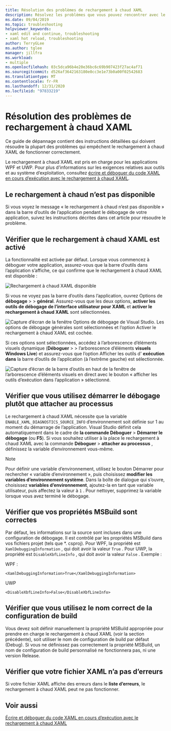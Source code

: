 ```yaml
---
title: Résolution des problèmes de rechargement à chaud XAML
description: Résolvez les problèmes que vous pouvez rencontrer avec le rechargement à chaud XAML.
ms.date: 09/04/2019
ms.topic: troubleshooting
helpviewer_keywords:
- xaml edit and continue, troubleshooting
- xaml hot reload, troubleshooting
author: TerryGLee
ms.author: tglee
manager: jillfra
ms.workload:
- multiple
ms.openlocfilehash: 03c5dca96b4e20e36bc6c69b907423f27ac4af71
ms.sourcegitcommit: d526af3642163180e0cc3e1e73b0a00f02542683
ms.translationtype: MT
ms.contentlocale: fr-FR
ms.lasthandoff: 12/31/2020
ms.locfileid: "97833219"
---
```

# <a name="troubleshooting-xaml-hot-reload"></a>Résolution des problèmes de rechargement à chaud XAML

Ce guide de dépannage contient des instructions détaillées qui doivent résoudre la plupart des problèmes qui empêchent le rechargement à chaud XAML de fonctionner correctement.

Le rechargement à chaud XAML est pris en charge pour les applications WPF et UWP. Pour plus d’informations sur les exigences relatives aux outils et au système d’exploitation, consultez [écrire et déboguer du code XAML en cours d’exécution avec le rechargement à chaud XAML](xaml-hot-reload.md).

## <a name="hot-reload-is-not-available"></a>Le rechargement à chaud n’est pas disponible

Si vous voyez le message « le rechargement à chaud n’est pas disponible » dans la barre d’outils de l’application pendant le débogage de votre application, suivez les instructions décrites dans cet article pour résoudre le problème.

## <a name="verify-that-xaml-hot-reload-is-enabled"></a>Vérifier que le rechargement à chaud XAML est activé

La fonctionnalité est activée par défaut. Lorsque vous commencez à déboguer votre application, assurez-vous que la barre d’outils dans l’application s’affiche, ce qui confirme que le rechargement à chaud XAML est disponible :

![Rechargement à chaud XAML disponible](../debugger/media/xaml-hot-reload-available.png)

Si vous ne voyez pas la barre d’outils dans l’application, ouvrez Options de **débogage**  >    >  **général**. Assurez-vous que les deux options, **activer les outils de débogage de l’interface utilisateur pour XAML** et **activer le rechargement à chaud XAML** sont sélectionnées.

![Capture d’écran de la fenêtre Options de débogage de Visual Studio. Les options de débogage générales sont sélectionnées et l’option Activer le rechargement à chaud XAML est cochée.](../debugger/media/xaml-hot-reload-enable.png)

Si ces options sont sélectionnées, accédez à l’arborescence d’éléments visuels dynamique (**Déboguer**  >    >  l’arborescence d’éléments **visuels Windows Live**) et assurez-vous que l’option Afficher les outils d' **exécution dans** la barre d’outils de l’application (à l’extrême gauche) est sélectionnée.

![Capture d’écran de la barre d’outils en haut de la fenêtre de l’arborescence d’éléments visuels en direct avec le bouton « afficher les outils d’exécution dans l’application » sélectionné.](../debugger/media/xaml-hot-reload-show-runtime-tools.png)

## <a name="verify-that-you-use-start-debugging-rather-than-attach-to-process"></a>Vérifier que vous utilisez démarrer le débogage plutôt que attacher au processus

Le rechargement à chaud XAML nécessite que la variable `ENABLE_XAML_DIAGNOSTICS_SOURCE_INFO` d’environnement soit définie sur 1 au moment du démarrage de l’application. Visual Studio définit cela automatiquement dans le cadre de **la commande Déboguer**  >  **Démarrer le débogage** (ou **F5**). Si vous souhaitez utiliser à la place le rechargement à chaud XAML avec la commande **Déboguer**  >  **attacher au processus** , définissez la variable d’environnement vous-même.

> [!NOTE]
> Pour définir une variable d’environnement, utilisez le bouton Démarrer pour rechercher « variable d’environnement », puis choisissez **modifier les variables d’environnement système**. Dans la boîte de dialogue qui s’ouvre, choisissez **variables d’environnement**, ajoutez-la en tant que variable utilisateur, puis affectez la valeur à `1` . Pour nettoyer, supprimez la variable lorsque vous avez terminé le débogage.

## <a name="verify-that-your-msbuild-properties-are-correct"></a>Vérifier que vos propriétés MSBuild sont correctes

Par défaut, les informations sur la source sont incluses dans une configuration de débogage. Il est contrôlé par les propriétés MSBuild dans vos fichiers projet (tels que *. csproj). Pour WPF, la propriété est `XamlDebuggingInformation` , qui doit avoir la valeur `True` . Pour UWP, la propriété est `DisableXbfLineInfo` , qui doit avoir la valeur `False` . Exemple :

WPF :

`<XamlDebuggingInformation>True</XamlDebuggingInformation>`

UWP

`<DisableXbfLineInfo>False</DisableXbfLineInfo>`

## <a name="verify-that-you-are-using-the-correct-build-configuration-name"></a>Vérifier que vous utilisez le nom correct de la configuration de build

Vous devez soit définir manuellement la propriété MSBuild appropriée pour prendre en charge le rechargement à chaud XAML (voir la section précédente), soit utiliser le nom de configuration de build par défaut (Debug). Si vous ne définissez pas correctement la propriété MSBuild, un nom de configuration de build personnalisé ne fonctionnera pas, ni une version Release.

## <a name="verify-that-your-xaml-file-has-no-errors"></a>Vérifier que votre fichier XAML n’a pas d’erreurs

Si votre fichier XAML affiche des erreurs dans le **liste d’erreurs**, le rechargement à chaud XAML peut ne pas fonctionner.

## <a name="see-also"></a>Voir aussi

[Écrire et déboguer du code XAML en cours d’exécution avec le rechargement à chaud XAML](xaml-hot-reload.md)
